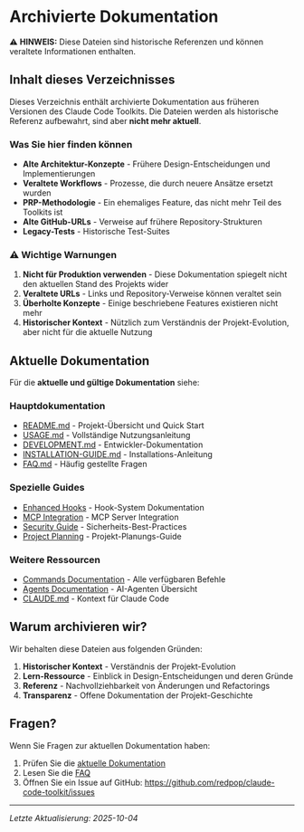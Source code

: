 # Archivierte Dokumentation

⚠️ **HINWEIS:** Diese Dateien sind historische Referenzen und können veraltete Informationen enthalten.

## Inhalt dieses Verzeichnisses

Dieses Verzeichnis enthält archivierte Dokumentation aus früheren Versionen des Claude Code Toolkits. Die Dateien werden als historische Referenz aufbewahrt, sind aber **nicht mehr aktuell**.

### Was Sie hier finden können

- **Alte Architektur-Konzepte** - Frühere Design-Entscheidungen und Implementierungen
- **Veraltete Workflows** - Prozesse, die durch neuere Ansätze ersetzt wurden
- **PRP-Methodologie** - Ein ehemaliges Feature, das nicht mehr Teil des Toolkits ist
- **Alte GitHub-URLs** - Verweise auf frühere Repository-Strukturen
- **Legacy-Tests** - Historische Test-Suites

### ⚠️ Wichtige Warnungen

1. **Nicht für Produktion verwenden** - Diese Dokumentation spiegelt nicht den aktuellen Stand des Projekts wider
2. **Veraltete URLs** - Links und Repository-Verweise können veraltet sein
3. **Überholte Konzepte** - Einige beschriebene Features existieren nicht mehr
4. **Historischer Kontext** - Nützlich zum Verständnis der Projekt-Evolution, aber nicht für die aktuelle Nutzung

## Aktuelle Dokumentation

Für die **aktuelle und gültige Dokumentation** siehe:

### Hauptdokumentation

- [README.md](../../README.md) - Projekt-Übersicht und Quick Start
- [USAGE.md](../USAGE.md) - Vollständige Nutzungsanleitung
- [DEVELOPMENT.md](../DEVELOPMENT.md) - Entwickler-Dokumentation
- [INSTALLATION-GUIDE.md](../INSTALLATION-GUIDE.md) - Installations-Anleitung
- [FAQ.md](../FAQ.md) - Häufig gestellte Fragen

### Spezielle Guides

- [Enhanced Hooks](../guides/ENHANCED-HOOKS.md) - Hook-System Dokumentation
- [MCP Integration](../guides/MCP-INTEGRATION.md) - MCP Server Integration
- [Security Guide](../guides/SECURITY-GUIDE.md) - Sicherheits-Best-Practices
- [Project Planning](../guides/PROJECT-PLANNING-GUIDE.md) - Projekt-Planungs-Guide

### Weitere Ressourcen

- [Commands Documentation](../commands/) - Alle verfügbaren Befehle
- [Agents Documentation](../agents/) - AI-Agenten Übersicht
- [CLAUDE.md](../../CLAUDE.md) - Kontext für Claude Code

## Warum archivieren wir?

Wir behalten diese Dateien aus folgenden Gründen:

1. **Historischer Kontext** - Verständnis der Projekt-Evolution
2. **Lern-Ressource** - Einblick in Design-Entscheidungen und deren Gründe
3. **Referenz** - Nachvollziehbarkeit von Änderungen und Refactorings
4. **Transparenz** - Offene Dokumentation der Projekt-Geschichte

## Fragen?

Wenn Sie Fragen zur aktuellen Dokumentation haben:

1. Prüfen Sie die [aktuelle Dokumentation](../README.md)
2. Lesen Sie die [FAQ](../FAQ.md)
3. Öffnen Sie ein Issue auf GitHub: <https://github.com/redpop/claude-code-toolkit/issues>

---

*Letzte Aktualisierung: 2025-10-04*
